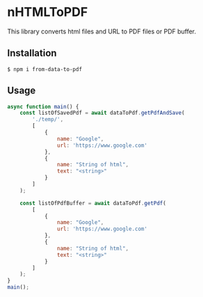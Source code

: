 # nHTMLToPDF
This library converts html files and URL to PDF files or PDF buffer.

## Installation
```$ npm i from-data-to-pdf```

## Usage
```js
async function main() {
    const listOfSavedPdf = await dataToPdf.getPdfAndSave(
        './temp/', 
        [
            {
                name: "Google",
                url: 'https://www.google.com'
            },
            {
                name: "String of html",
                text: "<string>"
            }
        ]
    );

    const listOfPdfBuffer = await dataToPdf.getPdf(
        [
            {
                name: "Google",
                url: 'https://www.google.com'
            },
            {
                name: "String of html",
                text: "<string>"
            }
        ]
    );
}
main();
```